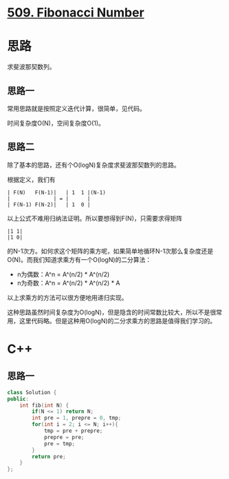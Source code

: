 # [509. Fibonacci Number](https://leetcode.com/problems/fibonacci-number/)

# 思路
求斐波那契数列。

## 思路一
常用思路就是按照定义迭代计算，很简单，见代码。

时间复杂度O(N)，空间复杂度O(1)。

## 思路二
除了基本的思路，还有个O(logN)复杂度求斐波那契数列的思路。

根据定义，我们有
```
| F(N)   F(N-1)|   | 1  1 |(N-1)
|              | = |      |
| F(N-1) F(N-2)|   | 1  0 |
```
以上公式不难用归纳法证明。所以要想得到F(N)，只需要求得矩阵
```
|1 1|
|1 0|
```
的N-1次方。如何求这个矩阵的乘方呢，如果简单地循环N-1次那么复杂度还是O(N)。而我们知道求乘方有一个O(logN)的二分算法：
* n为偶数：A^n = A^(n/2) * A^(n/2)
* n为奇数：A^n = A^(n/2) * A^(n/2) * A

以上求乘方的方法可以很方便地用递归实现。

这种思路虽然时间复杂度为O(logN)，但是隐含的时间常数比较大，所以不是很常用，这里代码略。但是这种用O(logN)的二分求乘方的思路是值得我们学习的。

# C++
## 思路一
``` C++
class Solution {
public:
    int fib(int N) {
        if(N <= 1) return N;
        int pre = 1, prepre = 0, tmp;
        for(int i = 2; i <= N; i++){
            tmp = pre + prepre;
            prepre = pre;
            pre = tmp;
        }
        return pre;
    }
};
```